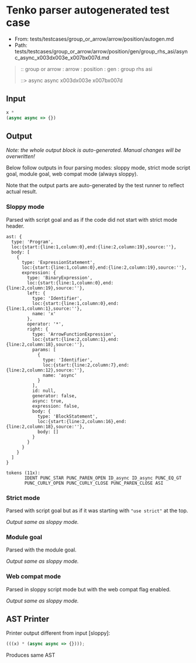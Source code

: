 # Tenko parser autogenerated test case

- From: tests/testcases/group_or_arrow/arrow/position/autogen.md
- Path: tests/testcases/group_or_arrow/arrow/position/gen/group_rhs_asi/async_async_x003dx003e_x007bx007d.md

> :: group or arrow : arrow : position : gen : group rhs asi
>
> ::> async async x003dx003e x007bx007d

## Input


`````js
x *
(async async => {})
`````

## Output

_Note: the whole output block is auto-generated. Manual changes will be overwritten!_

Below follow outputs in four parsing modes: sloppy mode, strict mode script goal, module goal, web compat mode (always sloppy).

Note that the output parts are auto-generated by the test runner to reflect actual result.

### Sloppy mode

Parsed with script goal and as if the code did not start with strict mode header.

`````
ast: {
  type: 'Program',
  loc:{start:{line:1,column:0},end:{line:2,column:19},source:''},
  body: [
    {
      type: 'ExpressionStatement',
      loc:{start:{line:1,column:0},end:{line:2,column:19},source:''},
      expression: {
        type: 'BinaryExpression',
        loc:{start:{line:1,column:0},end:{line:2,column:19},source:''},
        left: {
          type: 'Identifier',
          loc:{start:{line:1,column:0},end:{line:1,column:1},source:''},
          name: 'x'
        },
        operator: '*',
        right: {
          type: 'ArrowFunctionExpression',
          loc:{start:{line:2,column:1},end:{line:2,column:18},source:''},
          params: [
            {
              type: 'Identifier',
              loc:{start:{line:2,column:7},end:{line:2,column:12},source:''},
              name: 'async'
            }
          ],
          id: null,
          generator: false,
          async: true,
          expression: false,
          body: {
            type: 'BlockStatement',
            loc:{start:{line:2,column:16},end:{line:2,column:18},source:''},
            body: []
          }
        }
      }
    }
  ]
}

tokens (11x):
       IDENT PUNC_STAR PUNC_PAREN_OPEN ID_async ID_async PUNC_EQ_GT
       PUNC_CURLY_OPEN PUNC_CURLY_CLOSE PUNC_PAREN_CLOSE ASI
`````

### Strict mode

Parsed with script goal but as if it was starting with `"use strict"` at the top.

_Output same as sloppy mode._

### Module goal

Parsed with the module goal.

_Output same as sloppy mode._

### Web compat mode

Parsed in sloppy script mode but with the web compat flag enabled.

_Output same as sloppy mode._

## AST Printer

Printer output different from input [sloppy]:

````js
(((x) * (async async => {})));
````

Produces same AST
